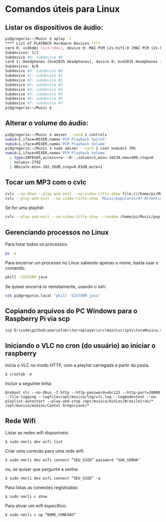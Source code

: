 # Comandos úteis para Linux

## Listar os dispositivos de áudio:

```bash
pi@gregorio:~/Music $ aplay -l
**** List of PLAYBACK Hardware Devices ****
card 0: vc4hdmi [vc4-hdmi], device 0: MAI PCM i2s-hifi-0 [MAI PCM i2s-hifi-0]
Subdevices: 1/1
Subdevice #0: subdevice #0
card 1: Headphones [bcm2835 Headphones], device 0: bcm2835 Headphones [bcm2835 Headphones]
Subdevices: 8/8
Subdevice #0: subdevice #0
Subdevice #1: subdevice #1
Subdevice #2: subdevice #2
Subdevice #3: subdevice #3
Subdevice #4: subdevice #4
Subdevice #5: subdevice #5
Subdevice #6: subdevice #6
Subdevice #7: subdevice #7
pi@gregorio:~/Music $
```

## Alterar o volume do áudio:

```bash
pi@gregorio:~/Music $ amixer --card 1 controls
numid=2,iface=MIXER,name='PCM Playback Switch'
numid=1,iface=MIXER,name='PCM Playback Volume'
pi@gregorio:~/Music $ sudo amixer --card 1 cset numid=1 70%
numid=1,iface=MIXER,name='PCM Playback Volume'
  ; type=INTEGER,access=rw---R--,values=1,min=-10239,max=400,step=0
  : values=-2792
  | dBscale-min=-102.39dB,step=0.01dB,mute=1
```

## Tocar um MP3 com o cvlc

```bash
cvlc --no-dbus --play-and-exit --no-video-title-show file:///home/pi/Music/05\ Faixa\ 5.mp3
cvlc --play-and-exit --no-video-title-show 'Music/populares/47-Attention - (Atención).mp3'
```

Se for uma playlist:

```bash
cvlc --play-and-exit --no-video-title-show --random /home/pi/Music/pop.m3u
```

## Gerenciando processos no Linux

Para listar todos os processos:

```bash
ps -a
```

Para encerrar um processo no Linux sabendo apenas o nome, basta usar o comando:

```bash
pkill -SIGTERM java
```
Se quiser encerrá-lo remotamente, usando o ssh:

```bash
ssh pi@gregorio.local "pkill -SIGTERM java"
```

## Copiando arquivos do PC Windows para o Raspberry Pi via scp

```cmd
scp D:\code\github\smarcelobr\torreplayer\src\main\scripts\tocaMusica.sh pi@gregorio.local:/opt/torreplayer
```
## Iniciando o VLC no cron (do usuário) ao iniciar o raspberry

Inicia o VLC no modo HTTP, com a playlist carregada a partir da pasta.

    $ crontab -e

Incluir a seguinte linha:

    @reboot vlc --no-dbus -I http --http-password=abc123 --http-port=20000 --file-logging --logfile=/opt/musica/log/vlc.log --logmode=text --no-playlist-autostart --play-and-stop /opt/musica/midias/Brasileiras/* /opt/musica/midias/Canto\ Gregoriano/*


## Rede Wifi

Listar as redes wifi disponíveis:

    $ sudo nmcli dev wifi list

Criar uma conexão para uma rede wifi:

    $ sudo nmcli dev wifi connect “SEU_SSID” password "SUA_SENHA" 

ou, se quiser que pergunte a senha:

    $ sudo nmcli dev wifi connect “SEU_SSID” -a 

Para listas as conexões registradas:

    $ sudo nmcli c show

Para ativar um wifi específico:

    $ sudo nmcli c up “NOME_CONEXAO”